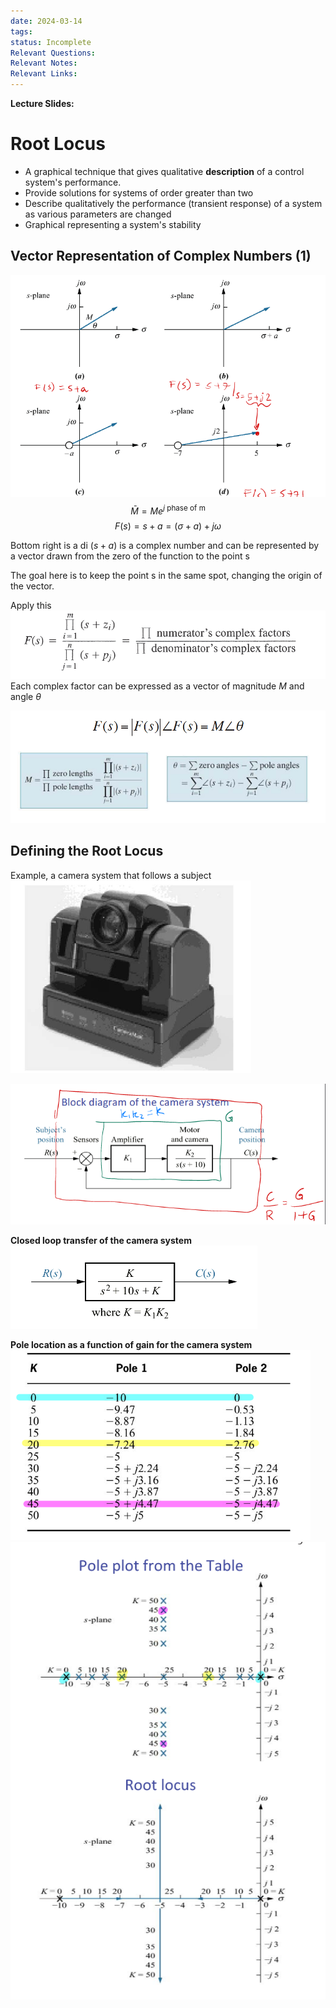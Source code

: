 ```yaml
---
date: 2024-03-14
tags: 
status: Incomplete
Relevant Questions: 
Relevant Notes: 
Relevant Links:
---
```

**Lecture Slides:**

# Root Locus
- A graphical technique that gives qualitative **description** of a control system's performance.
- Provide solutions for systems of order greater than two
- Describe qualitatively the performance (transient response) of a system as various parameters are changed
- Graphical representing a system's stability

## Vector Representation of Complex Numbers (1)

![](Attachments/Pasted%20image%2020240314194050.png)
$$\bar{M} = Me^{j \text{ phase of m}}$$
$$F(s) = s  + a  = (\sigma + a) + j \omega $$

Bottom right is a di
$(s+a)$ is a complex number and can be represented by a vector drawn from the zero of the function to the point s

The goal here is to keep the point s in the same spot, changing the origin of the vector.

Apply this
![](Attachments/Pasted%20image%2020240314194855.png)
Each complex factor can be expressed as a vector of magnitude $M$ and angle $\theta$

![](Attachments/Pasted%20image%2020240314194910.png)

## Defining the Root Locus
Example, a camera system that follows a subject
![](Attachments/Pasted%20image%2020240314195125.png)

![](Attachments/Pasted%20image%2020240314195211.png)

**Closed loop transfer of the camera system**
![](Attachments/Pasted%20image%2020240314195238.png)

**Pole location as a function of gain for the camera system**
![](Attachments/Pasted%20image%2020240314195931.png)
![](Attachments/Pasted%20image%2020240314195942.png)
